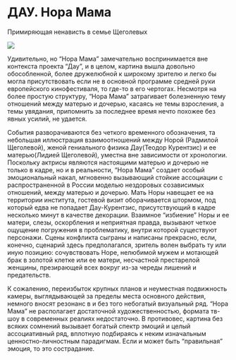 
# ДАУ. Нора Мама

Примиряющая ненависть в семье Щеголевых


![](https://cdn-images-1.medium.com/max/2732/1*mb5i1Y0Sq1VTlRtdtbOITw.png)

Удивительно, но “Нора Мама” замечательно воспринимается вне контекста проекта “Дау”, и в целом, картина вышла довольно обособленной, более дружелюбной к широкому зрителю и легко бы могла присутствовать если не в основной программе средней руки европейского кинофестиваля, то где-то в его чертогах. Несмотря на более простую структуру, “Нора Мама” затрагивает болезненную тему отношений между матерью и дочерью, касаясь не темы взросления, а темы увядания, припомнить за последнее время нечто похожее без явных усилий, не удается.

События разворачиваются без четкого временного обозначения, та небольшая иллюстрация взаимоотношений между Норой (Радмилой Щеголевой), женой гениального физика Дау(Теодор Курентзис) и ее матерью(Лидией Щеголевой), уместна вне зависимости от хронологии. Поскольку актрисы являются настоящими матерью и дочерью не только в кадре, но и в реальности, “Нора Мама” создает особый эмоциональный накал, мгновенно вызывающий стойкие ассоциации с распространенной в России моделью нездоровых созависимых отношений, между матерью и дочерью. Мать Норы навещает ее на территории института, гостевой визит оборачивается штормом, под который едва не попадает Дау-Курентзис, присутствующий в кадре несколько минут в качестве декорации. Взаимное “избиение” Норы и ее матери, слезы, оскорбления и неприятная правда, вызывают четкое ощущение погружения в проблематику, внутри которой существуют персонажи. Сцены конфликта сыграны и написаны прекрасно, если, конечно, сценарий здесь предполагался, зритель волен выбрать ту или иную позицию: сочувствовать Норе, нелюбимой мужем и мотающей брак в золотой клетке или ее матери, несчастной престарелой женщины, презирающей всех вокруг из-за череды лишений и предательств.

К сожалению, переизбыток крупных планов и неуместная подвижность камеры, выглядывающей за пределы места основного действия, немного вносят резонанс в и без того небогатый визуальный ряд. “Нора Мама” не располагает достаточной художественностью, формата тв-шоу в современных реалиях недостаточно. В противовес, картина без всяких сомнений вызывает богатый спектр эмоций и целый ассоциативный ряд, вплотную подбираясь к неким изначальным ценностно-личностным парадигмам. Если и может быть “правильная” эмоция, то это сострадание.

